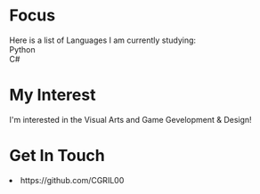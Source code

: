 # Focus
<p> Here is a list of Languages I am currently studying: <br>
Python
<br>
C# <br>

 # My Interest 
I'm interested in the Visual Arts and Game Gevelopment & Design!

# Get In Touch
<li> https://github.com/CGRIL00
